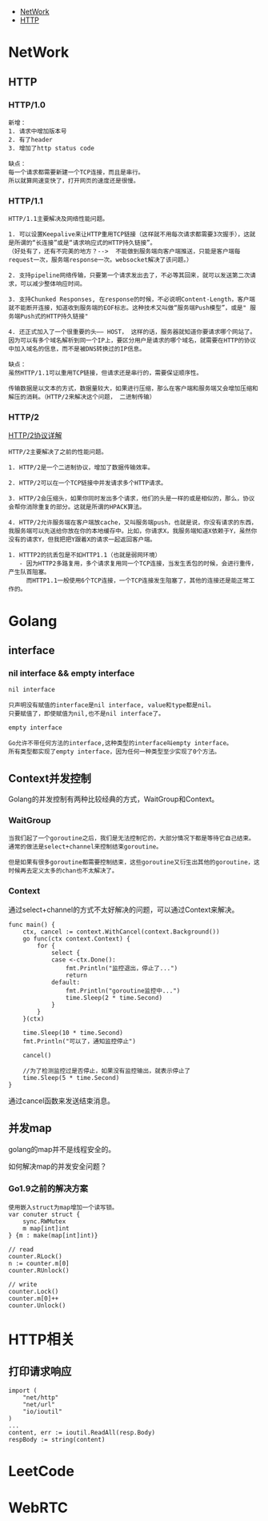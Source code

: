 - [NetWork](#NetWork)
- [HTTP](##HTTP)

# NetWork
## HTTP
### HTTP/1.0 
```
新增：
1. 请求中增加版本号
2. 有了header
3. 增加了http status code

缺点：
每一个请求都需要新建一个TCP连接，而且是串行。
所以就算网速变快了，打开网页的速度还是很慢。
```

### HTTP/1.1
```
HTTP/1.1主要解决及网络性能问题。

1. 可以设置Keepalive来让HTTP重用TCP链接（这样就不用每次请求都需要3次握手），这就是所谓的“长连接”或是“请求响应式的HTTP持久链接”。
（好处有了，还有不完美的地方？-->  不能做到服务端向客户端推送，只能是客户端每 request一次，服务端response一次。websocket解决了该问题。）

2. 支持pipeline网络传输，只要第一个请求发出去了，不必等其回来，就可以发送第二次请求，可以减少整体响应时间。

3. 支持Chunked Responses, 在response的时候，不必说明Content-Length，客户端就不能断开连接，知道收到服务端的EOF标志。这种技术又叫做“服务端Push模型”，或是" 服务端Push式的HTTP持久链接"

4. 还正式加入了一个很重要的头—— HOST， 这样的话，服务器就知道你要请求哪个网站了。因为可以有多个域名解析到同一个IP上，要区分用户是请求的哪个域名，就需要在HTTP的协议中加入域名的信息，而不是被DNS转换过的IP信息。

缺点：
虽然HTTP/1.1可以重用TCP链接，但请求还是串行的，需要保证顺序性。

传输数据是以文本的方式，数据量较大，如果进行压缩，那么在客户端和服务端又会增加压缩和解压的消耗。（HTTP/2来解决这个问题， 二进制传输）
```

### HTTP/2
[HTTP/2协议详解](https://github.com/zqjflash/http2-protocol)

```
HTTP/2主要解决了之前的性能问题。

1. HTTP/2是一个二进制协议，增加了数据传输效率。

2. HTTP/2可以在一个TCP链接中并发请求多个HTTP请求。

3. HTTP/2会压缩头，如果你同时发出多个请求，他们的头是一样的或是相似的，那么，协议会帮你消除重复的部分。这就是所谓的HPACK算法。

4. HTTP/2允许服务端在客户端放cache，又叫服务端push，也就是说，你没有请求的东西，我服务端可以先送给你放在你的本地缓存中。比如，你请求X，我服务端知道X依赖于Y，虽然你没有的请求Y，但我把把Y跟着X的请求一起返回客户端。
```

```
1. HTTTP2的抗丢包是不如HTTP1.1（也就是弱网环境）
   - 因为HTTP2多路复用，多个请求复用同一个TCP连接，当发生丢包的时候，会进行重传，产生队首阻塞。
     而HTTP1.1一般使用6个TCP连接，一个TCP连接发生阻塞了，其他的连接还是能正常工作的。

```


# Golang
## interface
### nil interface && empty interface
```
nil interface

只声明没有赋值的interface是nil interface, value和type都是nil。
只要赋值了，即使赋值为nil,也不是nil interface了。
```

```
empty interface

Go允许不带任何方法的interface,这种类型的interface叫empty interface。
所有类型都实现了empty interface，因为任何一种类型至少实现了0个方法。
```
## Context并发控制
Golang的并发控制有两种比较经典的方式，WaitGroup和Context。

### WaitGroup
```
当我们起了一个goroutine之后，我们是无法控制它的，大部分情况下都是等待它自己结束。
通常的做法是select+channel来控制结束goroutine。

但是如果有很多goroutine都需要控制结束，这些goroutine又衍生出其他的goroutine，这时候再去定义太多的chan也不太解决了。
```

### Context
通过select+channel的方式不太好解决的问题，可以通过Context来解决。
```
func main() {
	ctx, cancel := context.WithCancel(context.Background())
	go func(ctx context.Context) {
		for {
			select {
			case <-ctx.Done():
				fmt.Println("监控退出，停止了...")
				return
			default:
				fmt.Println("goroutine监控中...")
				time.Sleep(2 * time.Second)
			}
		}
	}(ctx)

	time.Sleep(10 * time.Second)
	fmt.Println("可以了，通知监控停止")

	cancel()
	
	//为了检测监控过是否停止，如果没有监控输出，就表示停止了
	time.Sleep(5 * time.Second)
}
```
通过cancel函数来发送结束消息。

## 并发map
golang的map并不是线程安全的。

如何解决map的并发安全问题？

### Go1.9之前的解决方案
```
使用嵌入struct为map增加一个读写锁。
var conuter struct {
	sync.RWMutex
	m map[int]int
} {m : make(map[int]int)}

// read
counter.RLock()
n := counter.m[0]
counter.RUnlock()

// write
counter.Lock()
counter.m[0]++
counter.Unlock()
```

# HTTP相关
## 打印请求响应
```
import (
	"net/http"
	"net/url"
	"io/ioutil"
)
...
content, err := ioutil.ReadAll(resp.Body)
respBody := string(content)
```

# LeetCode

# WebRTC
